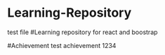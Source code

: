 # Learning-Repository

test file
#Learning repository for react and boostrap

#Achievement
test achievement
1234
